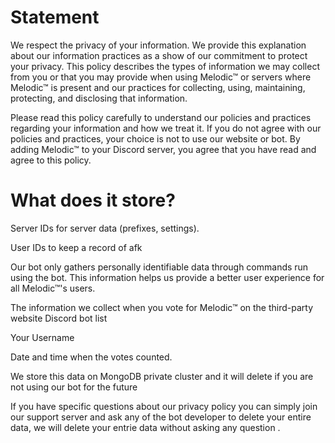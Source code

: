# Statement

We respect the privacy of your information. We provide this explanation about our information practices as a show of our commitment to protect your privacy. This policy describes the types of information we may collect from you or that you may provide when using Melodic™ or servers where Melodic™ is present and our practices for collecting, using, maintaining, protecting, and disclosing that information.

Please read this policy carefully to understand our policies and practices regarding your information and how we treat it. If you do not agree with our policies and practices, your choice is not to use our website or bot. By adding Melodic™ to your Discord server, you agree that you have read and agree to this policy.

# What does it store?

Server IDs for server data (prefixes, settings).

User IDs to keep a record of afk


Our bot only gathers personally identifiable data through commands run using the bot. This information helps us provide a better user experience for all Melodic™'s users.

The information we collect when you vote for Melodic™ on the third-party website Discord bot list

Your Username

Date and time when the votes counted.

We store this data on MongoDB private cluster and it will delete if you are not using our bot for the future




If you have specific questions about our privacy policy you can simply join our support server and ask any of the bot developer to delete your entire data, we will delete your entrie data without asking any question .
